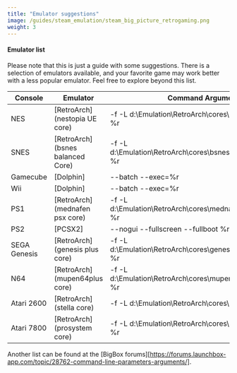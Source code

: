 ```yaml
---
title: "Emulator suggestions"
image: /guides/steam_emulation/steam_big_picture_retrogaming.png
weight: 3
---
```


#### Emulator list

Please note that this is just a guide with some suggestions. There is a selection of emulators available, and your favorite game may work better with a less popular emulator. Feel free to explore beyond this list.

| Console      | Emulator                          | Command Arguments                                                  |
| ------------ | --------------------------------- | ------------------------------------------------------------------ |
| NES          | [RetroArch] (nestopia UE core)    | -f -L d:\Emulation\RetroArch\cores\nestopia_libretro.dll %r        |
| SNES         | [RetroArch] (bsnes balanced Core) | -f -L d:\Emulation\RetroArch\cores\bsnes_balanced_libretro.dll %r  |
| Gamecube     | [Dolphin]                         | --batch --exec=%r                                                  |
| Wii          | [Dolphin]                         | --batch --exec=%r                                                  |
| PS1          | [RetroArch] (mednafen psx core)   | -f -L d:\Emulation\RetroArch\cores\mednafen_psx_libretro.dll %r    |
| PS2          | [PCSX2]                           | --nogui --fullscreen --fullboot %r                                 |
| SEGA Genesis | [RetroArch] (genesis plus core)   | -f -L d:\Emulation\RetroArch\cores\genesis_plus_gx_libretro.dll %r |
| N64          | [RetroArch] (mupen64plus core)    | -f -L d:\Emulation\RetroArch\cores\mupen64plus_libretro.dll %r     |
| Atari 2600   | [RetroArch] (stella core)         | -f -L d:\Emulation\RetroArch\cores\stella_libretro.dll %r          |
| Atari 7800   | [RetroArch] (prosystem core)      | -f -L d:\Emulation\RetroArch\cores\prosystem_libretro.dll %r       |

Another list can be found at the [BigBox forums][https://forums.launchbox-app.com/topic/28762-command-line-parameters-arguments/].

